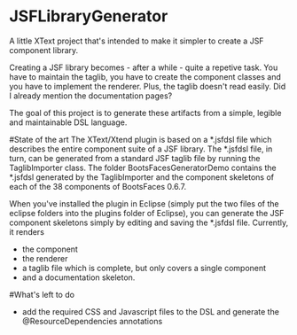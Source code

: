 # JSFLibraryGenerator
A little XText project that's intended to make it simpler to create a JSF component library.

Creating a JSF library becomes - after a while - quite a repetive task. You have to maintain the taglib, you have to create the
component classes and you have to implement the renderer. Plus, the taglib doesn't read easily. Did I already mention the documentation pages?

The goal of this project is to generate these artifacts from a simple, legible and maintainable DSL language.

#State of the art
The XText/Xtend plugin is based on a *.jsfdsl file which describes the entire component suite of a JSF library. The *.jsfdsl
file, in turn, can be generated from a standard JSF taglib file by running the TaglibImporter class. The folder BootsFacesGeneratorDemo contains the 
*.jsfdsl generated by the TaglibImporter and the component skeletons of each of the 38 components of BootsFaces 0.6.7.

When you've installed the plugin in Eclipse (simply put the two files of the eclipse folders into the plugins folder of Eclipse),
you can generate the JSF component skeletons simply by editing and saving the *.jsfdsl file. Currently, it renders
- the component
- the renderer
- a taglib file which is complete, but only covers a single component
- and a documentation skeleton.

#What's left to do
- add the required CSS and Javascript files to the DSL and generate the @ResourceDependencies annotations
